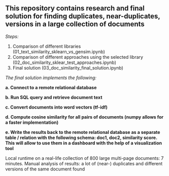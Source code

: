 ## This repository contains research and final solution for finding duplicates, near-duplicates, versions in a large collection of documents

_Steps:_  
1. Comparison of different libraries (01_text_similarity_sklearn_vs_gensim.ipynb)
2. Comparison of different approaches using the selected library (02_doc_similarity_sklear_test_approaches.ipynb)
3. Final solution (03_doc_similarity_final_solution.ipynb)

_The final solution implements the following:_

__a. Connect to a remote relational database__

__b. Run SQL query and retrieve document text__

__c. Convert documents into word vectors (tf-idf)__

__d. Compute cosine similarity for all pairs of documents (numpy allows for a faster implementation)__

__e. Write the results back to the remote relational database as a separate table / relation with the following schema: doc1, doc2, similarity score. This will allow to use them in a dashboard with the help of a visualization tool__

Local runtime on a real-life collection of 800 large multi-page documents: 7 minutes. Manual analysis of results: a lot of (near-) duplicates and different versions of the same document found
